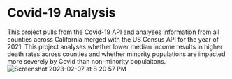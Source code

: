 # Covid-19 Analysis
This project pulls from the Covid-19 API and analyses information from all counties across California merged with the US Census API for the year of 2021. This project analyses whether lower median income results in higher death rates across counties and whether minority populations are impacted more severely by Covid than non-minority populaitons.
![Screenshot 2023-02-07 at 8 20 57 PM](https://user-images.githubusercontent.com/112666732/217680022-2536964a-7c96-4f82-b629-f3d64226801c.png)
